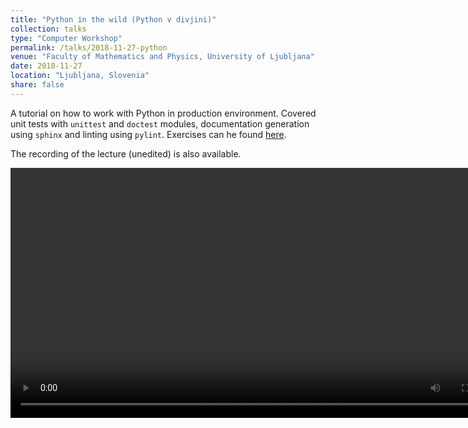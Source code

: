 ```yaml
---
title: "Python in the wild (Python v divjini)"
collection: talks
type: "Computer Workshop"
permalink: /talks/2018-11-27-python
venue: "Faculty of Mathematics and Physics, University of Ljubljana"
date: 2018-11-27
location: "Ljubljana, Slovenia"
share: false
---
```


A tutorial on how to work with Python in production environment. Covered unit tests with `unittest`
and `doctest` modules, documentation generation using `sphinx` and linting using `pylint`.
Exercises can he found
[here](https://github.com/jureslak/racunalniske-delavnice/tree/master/fmf/python_v_divjini).

The recording of the lecture (unedited) is also available.

 <video width="800" controls>
   <source src="http://e6.ijs.si/~jslak/files/python-v-divjini-2018-11-26_16.20.05.mp4" type="video/mp4">
</video>

